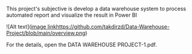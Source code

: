 This project's subjective is develop a data warehouse system to process automated report and visualize the result in Power BI

![Alt text]([image link](https://github.com/takdirzd/Data-Warehouse-Project/blob/main/overview.png)https://github.com/takdirzd/Data-Warehouse-Project/blob/main/overview.png)

For the details, open the DATA WAREHOUSE PROJECT-1.pdf.
